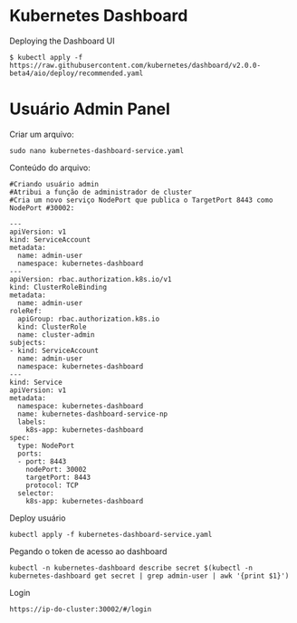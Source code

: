# Kubernetes Dashboard

Deploying the Dashboard UI

```
$ kubectl apply -f https://raw.githubusercontent.com/kubernetes/dashboard/v2.0.0-beta4/aio/deploy/recommended.yaml
```

# Usuário Admin Panel

Criar um arquivo:
```
sudo nano kubernetes-dashboard-service.yaml
```

Conteúdo do arquivo:

```
#Criando usuário admin
#Atribui a função de administrador de cluster
#Cria um novo serviço NodePort que publica o TargetPort 8443 como NodePort #30002:

--- 
apiVersion: v1
kind: ServiceAccount
metadata:
  name: admin-user
  namespace: kubernetes-dashboard
--- 
apiVersion: rbac.authorization.k8s.io/v1
kind: ClusterRoleBinding
metadata:
  name: admin-user
roleRef:
  apiGroup: rbac.authorization.k8s.io
  kind: ClusterRole
  name: cluster-admin
subjects:
- kind: ServiceAccount
  name: admin-user
  namespace: kubernetes-dashboard
---   
kind: Service
apiVersion: v1
metadata:
  namespace: kubernetes-dashboard
  name: kubernetes-dashboard-service-np
  labels:
    k8s-app: kubernetes-dashboard
spec:
  type: NodePort
  ports:
  - port: 8443
    nodePort: 30002
    targetPort: 8443
    protocol: TCP
  selector:
    k8s-app: kubernetes-dashboard
```

Deploy usuário
```
kubectl apply -f kubernetes-dashboard-service.yaml
```
Pegando o token de acesso ao dashboard
```
kubectl -n kubernetes-dashboard describe secret $(kubectl -n kubernetes-dashboard get secret | grep admin-user | awk '{print $1}')
```

Login
```
https://ip-do-cluster:30002/#/login
```


